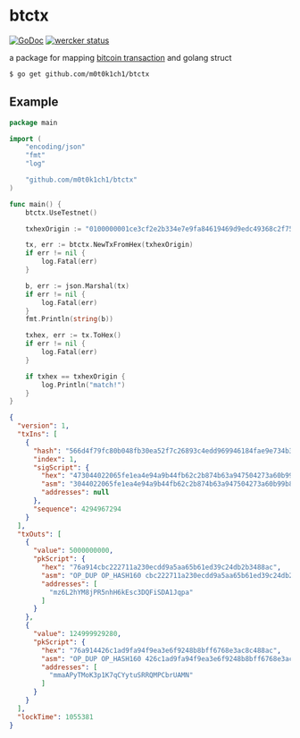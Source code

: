 # btctx

[![GoDoc](https://godoc.org/github.com/m0t0k1ch1/btctx?status.svg)](https://godoc.org/github.com/m0t0k1ch1/btctx) [![wercker status](https://app.wercker.com/status/18bad0756ae8ad372b622d6ce8b3691c/s/master "wercker status")](https://app.wercker.com/project/byKey/18bad0756ae8ad372b622d6ce8b3691c)

a package for mapping [bitcoin transaction](https://en.bitcoin.it/wiki/Protocol_documentation#tx) and golang struct

``` sh
$ go get github.com/m0t0k1ch1/btctx
```

## Example

``` go
package main

import (
	"encoding/json"
	"fmt"
	"log"

	"github.com/m0t0k1ch1/btctx"
)

func main() {
	btctx.UseTestnet()

	txhexOrigin := "0100000001ce3cf2e2b334e7e9fa84619469d9edc49368c2f752ea30fb48b080fc794f6d56010000006a473044022065fe1ea4e94a9b44fb62c2b874b63a947504273a60b99b8f7bbf77b4db9331b002205559d8ee93cf341d75866f9eb912af05904fb6eed7372a837308c4e37f3ab58f012103bae5f04799c40862358560e42e441c3080b997a3dec161dd40395e992362bfc9feffffff0200f2052a010000001976a914cbc222711a230ecdd9a5aa65b61ed39c24db2b3488acc08d931a1d0000001976a914426c1ad9fa94f9ea3e6f9248b8bff6768e3ac8c488ac951a1000"

	tx, err := btctx.NewTxFromHex(txhexOrigin)
	if err != nil {
		log.Fatal(err)
	}

	b, err := json.Marshal(tx)
	if err != nil {
		log.Fatal(err)
	}
	fmt.Println(string(b))

	txhex, err := tx.ToHex()
	if err != nil {
		log.Fatal(err)
	}

	if txhex == txhexOrigin {
		log.Println("match!")
	}
}
```

``` json
{
  "version": 1,
  "txIns": [
    {
      "hash": "566d4f79fc80b048fb30ea52f7c26893c4edd969946184fae9e734b3e2f23cce",
      "index": 1,
      "sigScript": {
        "hex": "473044022065fe1ea4e94a9b44fb62c2b874b63a947504273a60b99b8f7bbf77b4db9331b002205559d8ee93cf341d75866f9eb912af05904fb6eed7372a837308c4e37f3ab58f012103bae5f04799c40862358560e42e441c3080b997a3dec161dd40395e992362bfc9",
        "asm": "3044022065fe1ea4e94a9b44fb62c2b874b63a947504273a60b99b8f7bbf77b4db9331b002205559d8ee93cf341d75866f9eb912af05904fb6eed7372a837308c4e37f3ab58f01 03bae5f04799c40862358560e42e441c3080b997a3dec161dd40395e992362bfc9",
        "addresses": null
      },
      "sequence": 4294967294
    }
  ],
  "txOuts": [
    {
      "value": 5000000000,
      "pkScript": {
        "hex": "76a914cbc222711a230ecdd9a5aa65b61ed39c24db2b3488ac",
        "asm": "OP_DUP OP_HASH160 cbc222711a230ecdd9a5aa65b61ed39c24db2b34 OP_EQUALVERIFY OP_CHECKSIG",
        "addresses": [
          "mz6L2hYM8jPR5nhH6kEsc3DQFiSDA1Jqpa"
        ]
      }
    },
    {
      "value": 124999929280,
      "pkScript": {
        "hex": "76a914426c1ad9fa94f9ea3e6f9248b8bff6768e3ac8c488ac",
        "asm": "OP_DUP OP_HASH160 426c1ad9fa94f9ea3e6f9248b8bff6768e3ac8c4 OP_EQUALVERIFY OP_CHECKSIG",
        "addresses": [
          "mmaAPyTMoK3p1K7qCYytuSRRQMPCbrUAMN"
        ]
      }
    }
  ],
  "lockTime": 1055381
}
```
